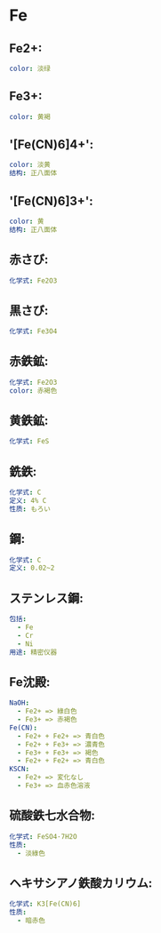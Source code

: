 # Fe

## Fe2+:

```yaml
color: 淡绿

```

## Fe3+:

```yaml
color: 黄褐

```

## '[Fe(CN)6]4+':

```yaml
color: 淡黄
结构: 正八面体

```

## '[Fe(CN)6]3+':

```yaml
color: 黄
结构: 正八面体

```

## 赤さび:

```yaml
化学式: Fe2O3

```

## 黒さび:

```yaml
化学式: Fe3O4

```

## 赤鉄鉱:

```yaml
化学式: Fe2O3
color: 赤褐色

```

## 黄鉄鉱:

```yaml
化学式: FeS

```

## 銑鉄:

```yaml
化学式: C
定义: 4% C
性质: もろい

```

## 鋼:

```yaml
化学式: C
定义: 0.02~2

```

## ステンレス鋼:

```yaml
包括:
  - Fe
  - Cr
  - Ni
用途: 精密仪器

```

## Fe沈殿:

```yaml
NaOH:
  - Fe2+ => 綠白色
  - Fe3+ => 赤褐色
Fe(CN):
  - Fe2+ + Fe2+ => 青白色
  - Fe2+ + Fe3+ => 濃青色
  - Fe3+ + Fe3+ => 褐色
  - Fe2+ + Fe2+ => 青白色
KSCN:
  - Fe2+ => 変化なし
  - Fe3+ => 血赤色溶液

```

## 硫酸鉄七水合物:

```yaml
化学式: FeSO4·7H2O
性质:
  - 淡綠色

```

## ヘキサシアノ鉄酸カリウム:

```yaml
化学式: K3[Fe(CN)6]
性质:
  - 暗赤色
```